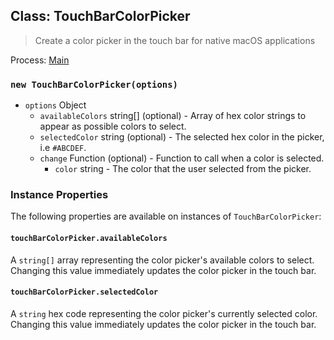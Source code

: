 ## Class: TouchBarColorPicker

> Create a color picker in the touch bar for native macOS applications

Process: [Main](../tutorial/application-architecture.md#main-and-renderer-processes)

### `new TouchBarColorPicker(options)`

* `options` Object
  * `availableColors` string[] (optional) - Array of hex color strings to
    appear as possible colors to select.
  * `selectedColor` string (optional) - The selected hex color in the picker,
    i.e `#ABCDEF`.
  * `change` Function (optional) - Function to call when a color is selected.
    * `color` string - The color that the user selected from the picker.

### Instance Properties

The following properties are available on instances of `TouchBarColorPicker`:

#### `touchBarColorPicker.availableColors`

A `string[]` array representing the color picker's available colors to select. Changing this value immediately
updates the color picker in the touch bar.

#### `touchBarColorPicker.selectedColor`

A `string` hex code representing the color picker's currently selected color. Changing this value immediately
updates the color picker in the touch bar.
